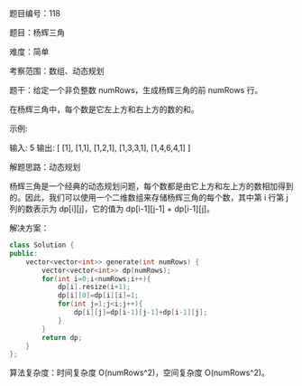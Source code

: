 题目编号：118

题目：杨辉三角

难度：简单

考察范围：数组、动态规划

题干：给定一个非负整数 numRows，生成杨辉三角的前 numRows 行。

在杨辉三角中，每个数是它左上方和右上方的数的和。

示例:

输入: 5
输出:
[
     [1],
    [1,1],
   [1,2,1],
  [1,3,3,1],
 [1,4,6,4,1]
]

解题思路：动态规划

杨辉三角是一个经典的动态规划问题，每个数都是由它上方和左上方的数相加得到的。因此，我们可以使用一个二维数组来存储杨辉三角的每个数，其中第 i 行第 j 列的数表示为 dp[i][j]，它的值为 dp[i-1][j-1] + dp[i-1][j]。

解决方案：

```cpp
class Solution {
public:
    vector<vector<int>> generate(int numRows) {
        vector<vector<int>> dp(numRows);
        for(int i=0;i<numRows;i++){
            dp[i].resize(i+1);
            dp[i][0]=dp[i][i]=1;
            for(int j=1;j<i;j++){
                dp[i][j]=dp[i-1][j-1]+dp[i-1][j];
            }
        }
        return dp;
    }
};
```

算法复杂度：时间复杂度 O(numRows^2)，空间复杂度 O(numRows^2)。